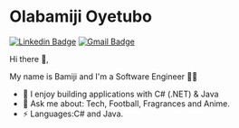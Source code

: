 # Olabamiji Oyetubo
[![Linkedin Badge](https://img.shields.io/badge/-olabamijioyetubo-blue?style=flat-square&logo=Linkedin&logoColor=white&link=https://www.linkedin.com/in/olabamiji-oyetubo-9a5538162/)](https://www.linkedin.com/in/olabamiji-oyetubo-9a5538162/) 
[![Gmail Badge](https://img.shields.io/badge/-oyetubobamiji@gmail.com-c14438?style=flat-square&logo=Gmail&logoColor=white&link=mailto:oyetubobamiji@gmail.com)](mailto:oyetubobamiji@gmail.com)

 Hi there 👋, 
 <p>
My name is Bamiji and I'm a Software Engineer 👨‍💻
</p>
<ul>
 <li> 🔭 I enjoy building applications with C# (.NET) & Java </li>
 <li> 💬 Ask me about: Tech, Football, Fragrances and Anime.</li>
 <li>⚡ Languages:C# and Java. </li>
</ul>
